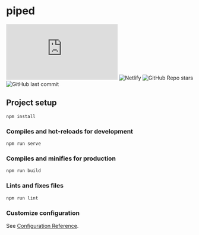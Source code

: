 # piped

![Matrix](https://img.shields.io/matrix/piped:matrix.org)
![Netlify](https://img.shields.io/netlify/6ccde6a7-6792-4105-9a28-ee13ce1fbc44)
![GitHub Repo stars](https://img.shields.io/github/stars/TeamPiped/Piped-Frontend?style=social)
![GitHub last commit](https://img.shields.io/github/last-commit/TeamPiped/Piped-Frontend)

## Project setup

```
npm install
```

### Compiles and hot-reloads for development

```
npm run serve
```

### Compiles and minifies for production

```
npm run build
```

### Lints and fixes files

```
npm run lint
```

### Customize configuration

See [Configuration Reference](https://cli.vuejs.org/config/).

